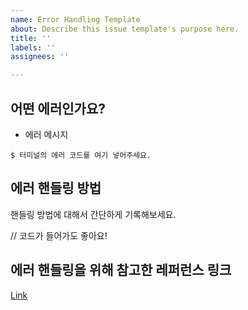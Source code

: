 ```yaml
---
name: Error Handling Template
about: Describe this issue template's purpose here.
title: ''
labels: ''
assignees: ''

---
```


## 어떤 에러인가요?

 * 에러 메시지

 ```
 $ 터미널의 에러 코드를 여기 넣어주세요.
 ```

## 에러 핸들링 방법

 핸들링 방법에 대해서 간단하게 기록해보세요.

 // 코드가 들어가도 좋아요!

## 에러 핸들링을 위해 참고한 레퍼런스 링크

 [Link]()
